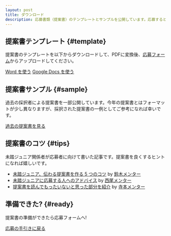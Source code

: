 ```yaml
---
layout: post
title: ダウンロード
description: 応募書類（提案書）のテンプレートとサンプルを公開しています。応募するとき、または応募を検討する際にご活用ください。
---
```


## 提案書テンプレート {#template}

提案書のテンプレートを以下からダウンロードして、PDFに変換後、[応募フォーム](/guideline#proposal)からアップロードしてください。

<a href="https://mitou-my.sharepoint.com/:w:/g/personal/yukai_mitou_org/EXicnZU6RaBKrB3wQx7ICTMBbmlqwoCKJiKdQshjO-_zuw?e=aD89Tv" class="button">Word を使う</a>
<a href="https://docs.google.com/document/d/1hjDYf2DbFBkXLyrAl9HKKc9sS40XbZ_iN2j-HKZXD9g/copy" class="button" target="_blank">Google Docs を使う</a>


## 提案書サンプル {#sample}

過去の採択者による提案書を一部公開しています。今年の提案書とはフォーマットが少し異なりますが、採択された提案書の一例としてご参考になれば幸いです。

<a href="https://jr.mitou.org/assets/other/2020_application_samples.zip" class="button">過去の提案書を見る</a>

## 提案書のコツ {#tips}

未踏ジュニア関係者が応募者に向けて書いた記事です。提案書を良くするヒントになれば嬉しいです。

- [未踏ジュニア、伝わる提案書を作る 5 つのコツ](https://zenn.dev/reputeless/articles/idea-mitoujr) by [鈴木メンター](/mentors#suzuki_ryou)
- [未踏ジュニアに応募する人へのアドバイス](https://scrapbox.io/nishio/%E6%9C%AA%E8%B8%8F%E3%82%B8%E3%83%A5%E3%83%8B%E3%82%A2%E3%81%AB%E5%BF%9C%E5%8B%9F%E3%81%99%E3%82%8B%E4%BA%BA%E3%81%B8%E3%81%AE%E3%82%A2%E3%83%89%E3%83%90%E3%82%A4%E3%82%B9) by [西尾メンター](/mentors#nishio_hirokazu)
- [提案書を読んでもったいないと思った部分を紹介](https://note.com/teramotodaiki/n/n148d35899016) by [寺本メンター](/mentors#teramoto_daiki)

## 準備できた? {#ready}

<p class="text-center">提案書の準備ができたら応募フォームへ! <i class="fad fa-mailbox green"></i></p>

<a href="/guideline#proposal" class="button">応募の手引きに戻る</a>

